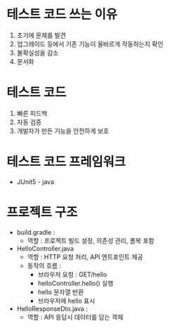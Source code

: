 # 테스트 코드 쓰는 이유
1. 초기에 문제를 발견
2. 업그레이드 등에서 기존 기능이 올바르게 작동하는지 확인
3. 불확실성을 감소
4. 문서화

# 테스트 코드
1. 빠른 피드백
2. 자동 검증
3. 개발자가 만든 기능을 안전하게 보호

# 테스트 코드 프레임워크
- JUnit5 - java

# 프로젝트 구조
- build.gradle :
  - 역할 : 프로젝트 빌드 설정, 의존성 관리, 롬복 포함
- HelloController.java
  - 역할 : HTTP 요청 처리, API 엔트포인트 제공
  - 동작의 흐름 :
    - 브라우저 요청 : GET/hello
    - helloController.hello() 실행
    - hello 문자열 반환
    - 브라우저에 hello 표시
- HelloResponseDto.java :
  - 역할 : API 응답시 데이터를 담는 객체
  